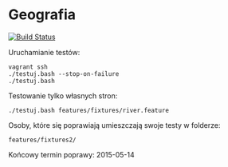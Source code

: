 Geografia
=========

[![Build Status](https://travis-ci.org/by-examples/zad-geografia.svg?branch=master)](https://travis-ci.org/by-examples/zad-geografia)

Uruchamianie testów:

    vagrant ssh
    ./testuj.bash --stop-on-failure
    ./testuj.bash

Testowanie tylko własnych stron:

    ./testuj.bash features/fixtures/river.feature


Osoby, które się poprawiają umieszczają swoje testy w folderze:

    features/fixtures2/

Końcowy termin poprawy: 2015-05-14

